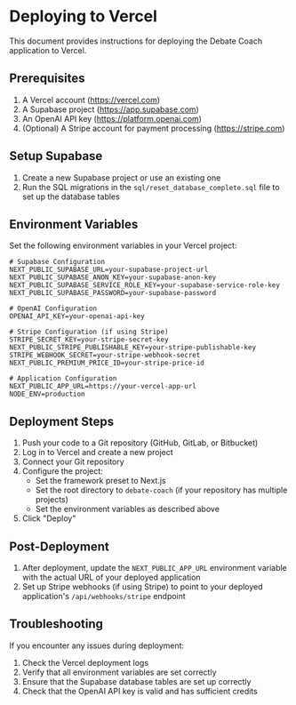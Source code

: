 # Deploying to Vercel

This document provides instructions for deploying the Debate Coach application to Vercel.

## Prerequisites

1. A Vercel account (https://vercel.com)
2. A Supabase project (https://app.supabase.com)
3. An OpenAI API key (https://platform.openai.com)
4. (Optional) A Stripe account for payment processing (https://stripe.com)

## Setup Supabase

1. Create a new Supabase project or use an existing one
2. Run the SQL migrations in the `sql/reset_database_complete.sql` file to set up the database tables

## Environment Variables

Set the following environment variables in your Vercel project:

```
# Supabase Configuration
NEXT_PUBLIC_SUPABASE_URL=your-supabase-project-url
NEXT_PUBLIC_SUPABASE_ANON_KEY=your-supabase-anon-key
NEXT_PUBLIC_SUPABASE_SERVICE_ROLE_KEY=your-supabase-service-role-key
NEXT_PUBLIC_SUPABASE_PASSWORD=your-supabase-password

# OpenAI Configuration
OPENAI_API_KEY=your-openai-api-key

# Stripe Configuration (if using Stripe)
STRIPE_SECRET_KEY=your-stripe-secret-key
NEXT_PUBLIC_STRIPE_PUBLISHABLE_KEY=your-stripe-publishable-key
STRIPE_WEBHOOK_SECRET=your-stripe-webhook-secret
NEXT_PUBLIC_PREMIUM_PRICE_ID=your-stripe-price-id

# Application Configuration
NEXT_PUBLIC_APP_URL=https://your-vercel-app-url
NODE_ENV=production
```

## Deployment Steps

1. Push your code to a Git repository (GitHub, GitLab, or Bitbucket)
2. Log in to Vercel and create a new project
3. Connect your Git repository
4. Configure the project:
   - Set the framework preset to Next.js
   - Set the root directory to `debate-coach` (if your repository has multiple projects)
   - Set the environment variables as described above
5. Click "Deploy"

## Post-Deployment

1. After deployment, update the `NEXT_PUBLIC_APP_URL` environment variable with the actual URL of your deployed application
2. Set up Stripe webhooks (if using Stripe) to point to your deployed application's `/api/webhooks/stripe` endpoint

## Troubleshooting

If you encounter any issues during deployment:

1. Check the Vercel deployment logs
2. Verify that all environment variables are set correctly
3. Ensure that the Supabase database tables are set up correctly
4. Check that the OpenAI API key is valid and has sufficient credits 